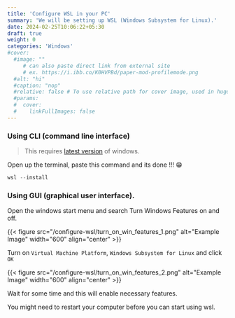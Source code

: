 ```yaml
---
title: 'Configure WSL in your PC'
summary: 'We will be setting up WSL (Windows Subsystem for Linux).'
date: 2024-02-25T10:06:22+05:30
draft: true
weight: 0
categories: 'Windows'
#cover:
  #image: ""
     # can also paste direct link from external site
     # ex. https://i.ibb.co/K0HVPBd/paper-mod-profilemode.png
  #alt: "hi"
  #caption: "nop"
  #relative: false # To use relative path for cover image, used in hugo Page-bundles
  #params:
  #  cover:
  #    linkFullImages: false
---
```



### Using CLI (command line interface)

> This requires [latest version](https://devblogs.microsoft.com/commandline/install-wsl-with-a-single-command-now-available-in-windows-10-version-2004-and-higher/) of windows.

Open up the terminal, paste this command and its done !!! 😁

```powershell
wsl --install
```

### Using GUI (graphical user interface).

Open the windows start menu and search Turn Windows Features on and off.


{{< figure src="/configure-wsl/turn_on_win_features_1.png" alt="Example Image" width="600" align="center" >}}


Turn on `Virtual Machine Platform`, `Windows Subsystem for Linux` and click `OK`

{{< figure src="/configure-wsl/turn_on_win_features_2.png" alt="Example Image" width="600" align="center" >}}


Wait for some time and this will enable necessary features. 

You might need to restart your computer before you can start using wsl.